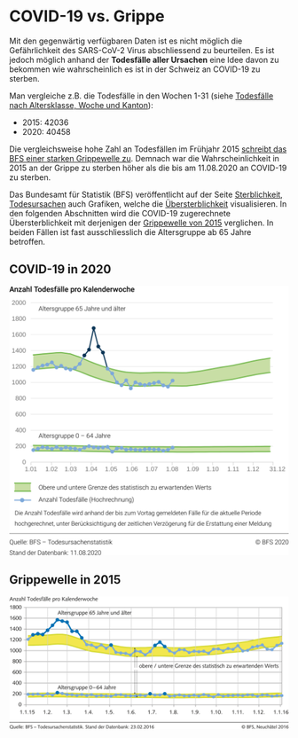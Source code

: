 # COVID-19 vs. Grippe

Mit den gegenwärtig verfügbaren Daten ist es nicht möglich die Gefährlichkeit des SARS-CoV-2 Virus abschliessend zu beurteilen. Es ist jedoch möglich anhand der **Todesfälle aller Ursachen** eine Idee davon zu bekommen wie wahrscheinlich es ist in der Schweiz an COVID-19 zu sterben.

Man vergleiche z.B. die Todesfälle in den Wochen 1-31 \(siehe [Todesfälle nach Altersklasse, Woche und Kanton](https://www.bfs.admin.ch/bfs/de/home/statistiken/bevoelkerung/geburten-todesfaelle/todesfaelle.assetdetail.13887970.html)\):

* 2015: 42036
* 2020: 40458

Die vergleichsweise hohe Zahl an Todesfällen im Frühjahr 2015 [schreibt das BFS einer starken Grippewelle zu](https://www.bfs.admin.ch/bfs/de/home/statistiken/kataloge-datenbanken/medienmitteilungen.assetdetail.3742835.html). Demnach war die Wahrscheinlichkeit in 2015 an der Grippe zu sterben höher als die bis am 11.08.2020 an COVID-19 zu sterben.

Das Bundesamt für Statistik \(BFS\) veröffentlicht auf der Seite [Sterblichkeit, Todesursachen](https://www.bfs.admin.ch/bfs/de/home/statistiken/gesundheit/gesundheitszustand/sterblichkeit-todesursachen.html) auch Grafiken, welche die [Übersterblichkeit](https://de.wiktionary.org/wiki/%C3%9Cbersterblichkeit) visualisieren. In den folgenden Abschnitten wird die COVID-19 zugerechnete Übersterblichkeit mit derjenigen der [Grippewelle von 2015](https://www.bfs.admin.ch/bfs/de/home/statistiken/kataloge-datenbanken/medienmitteilungen.assetdetail.3742835.html) verglichen. In beiden Fällen ist fast ausschliesslich die Altersgruppe ab 65 Jahre betroffen.

## COVID-19 in 2020

![](../.gitbook/assets/2020.png)

## Grippewelle in 2015

![](../.gitbook/assets/2015.png)

